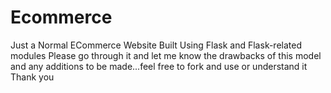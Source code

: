 # Ecommerce
Just a Normal ECommerce Website Built Using Flask and Flask-related modules
Please go through it and let me know the drawbacks of this model and any additions to be made...feel free to fork and use or understand it
Thank you
